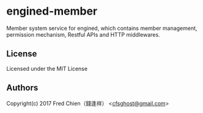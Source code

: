 # engined-member

Member system service for engined, which contains member management, permission mechanism, Restful APIs and HTTP middlewares.

## License
Licensed under the MIT License
 
## Authors
Copyright(c) 2017 Fred Chien（錢逢祥） <<cfsghost@gmail.com>>

